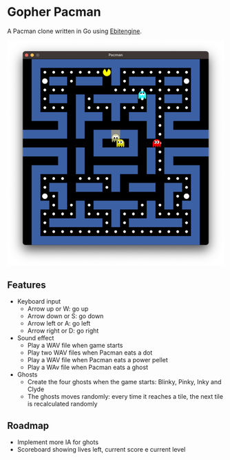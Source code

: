 # Gopher Pacman

A Pacman clone written in Go using [Ebitengine](https://ebitengine.org/).

![Pacman](./assets/sample.png)

## Features

* Keyboard input
  * Arrow up or W: go up
  * Arrow down or S: go down
  * Arrow left or A: go left
  * Arrow right or D: go right
* Sound effect
  * Play a WAV file when game starts
  * Play two WAV files when Pacman eats a dot
  * Play a WAV file when Pacman eats a power pellet
  * Play a WAv file when Pacman eats a ghost
* Ghosts
  * Create the four ghosts when the game starts: Blinky, Pinky, Inky and Clyde
  * The ghosts moves randomly: every time it reaches a tile, the next tile is recalculated randomly

## Roadmap

* Implement more IA for ghots
* Scoreboard showing lives left, current score e current level
